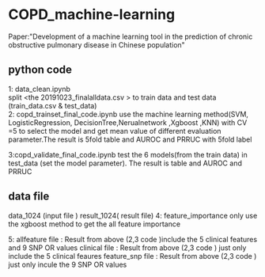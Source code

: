 # COPD_machine-learning
Paper:"Development of a machine learning tool in the prediction of chronic obstructive pulmonary disease in Chinese population"
###
## python code 
1: data_clean.ipynb  
    split <the 20191023_finalalldata.csv >   to train data and test data  (train_data.csv & test_data)   
2: copd_trainset_final_code.ipynb 
      use the machine learning method(SVM, LogisticRegression, DecisionTree,Nerualnetwork ,Xgboost ,KNN) with CV =5 to select the model and get
  mean value of different evaluation parameter.The result is 5fold table and AUROC and PRRUC with 5fold label 

3:copd_validate_final_code.ipynb 
     test the 6 models(from the train data) in test_data (set the model parameter). The result is table and AUROC and PRRUC  
## data file  
data_1024  (input file )
result_1024( result file) 
4: feature_importance 
   only use the xgboost method to get the all feature importance 
   
5: allfeature  file : Result from above (2,3 code )include the 5 clinical features and 9 SNP OR values 
   clinical file  : Result from above (2,3 code ) just only include the 5 clinical feaures
   feature_snp file : Result from above (2,3 code ) just only incule the 9 SNP OR values 
